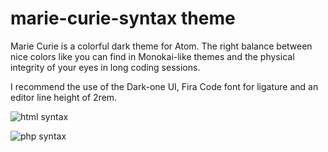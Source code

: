 # marie-curie-syntax theme

Marie Curie is a colorful dark theme for Atom. The right balance between nice colors like you can find in Monokai-like themes and the physical integrity of your eyes in long coding sessions.

I recommend the use of the Dark-one UI, Fira Code font for ligature and an editor line height of 2rem.

![html syntax](http://i.imgur.com/Sds3d4M.png)

![php syntax](http://i.imgur.com/Qj9jLCT.png)

